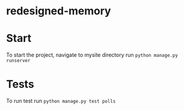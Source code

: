 # redesigned-memory

# Start
To start the project,
navigate to mysite directory
run `python manage.py runserver`

# Tests
To run test
run `python manage.py test polls`